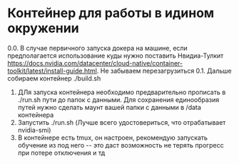 # Контейнер для работы в идином окружении
0.0. В случае первичного запуска докера на машине, если предполагается использование куды нужно поставить Нвидиа-Тулкит https://docs.nvidia.com/datacenter/cloud-native/container-toolkit/latest/install-guide.html. Не забываем перезагрузиться
0.1. Дальше собираем контейнер ./build.sh
1. ДЛя запуска контейнера необходимо предварительно прописать в ./run.sh пути до папок с данными. Для сохранения единообразия путей нужно сделать маунт вашей папки с данными в /data контейнера
2. Запустить ./run.sh (Лучше всего удостовериться, что отрабатывает nvidia-smi)
3. В контейнере есть tmux, он настроен, рекомендую запускать обучение из под него -- это даст возможность не терять прогресс при потере отключения и тд